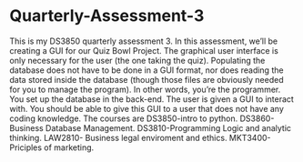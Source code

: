 # Quarterly-Assessment-3
This is my DS3850 quarterly assessment 3. In this assessment, we’ll be creating a GUI for our Quiz Bowl
Project. The graphical user interface is only necessary for the user (the one
taking the quiz). Populating the database does not have to be done in a GUI
format, nor does reading the data stored inside the database (though those
files are obviously needed for you to manage the program). In other words,
you’re the programmer. You set up the database in the back-end. The user is
given a GUI to interact with. You should be able to give this GUI to a user that
does not have any coding knowledge. The courses are DS3850-intro to python. DS3860-Business Database Management. DS3810-Programming Logic and analytic thinking. LAW2810- Business legal enviroment and ethics. MKT3400-Priciples of marketing. 